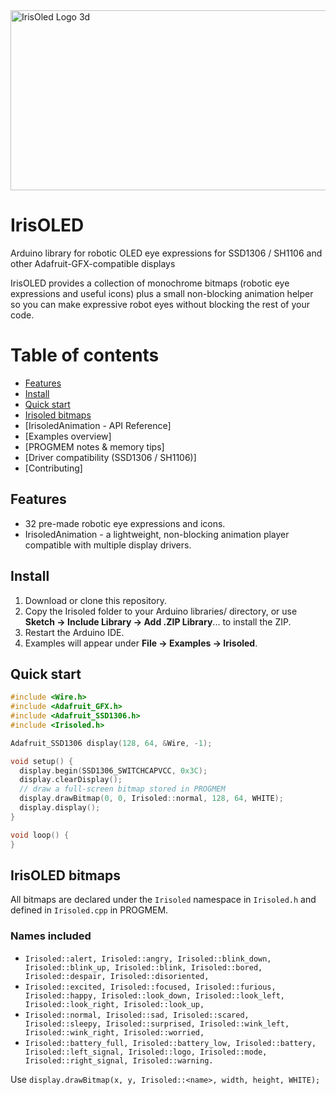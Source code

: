 <img width="896" height="288" alt="IrisOled Logo 3d" src="https://github.com/user-attachments/assets/45d72a1a-9e4f-408f-a2d3-3ade6a18af2f" />

# IrisOLED
Arduino library for robotic OLED eye expressions for SSD1306 / SH1106 and other Adafruit-GFX-compatible displays

IrisOLED provides a collection of monochrome bitmaps (robotic eye expressions and useful icons) plus a small non-blocking animation helper so you can make expressive robot eyes without blocking the rest of your code.

# Table of contents
* [Features](#features)
* [Install](#install)
* [Quick start](#quick-start)
* [Irisoled bitmaps](#irisoled-bitmaps)
* [IrisoledAnimation - API Reference]
* [Examples overview]
* [PROGMEM notes & memory tips]
* [Driver compatibility (SSD1306 / SH1106)]
* [Contributing]

## Features
* 32 pre-made robotic eye expressions and icons.
* IrisoledAnimation - a lightweight, non-blocking animation player compatible with multiple display drivers.

## Install
1. Download or clone this repository.
2. Copy the Irisoled folder to your Arduino libraries/ directory, or use **Sketch → Include Library → Add .ZIP Library**... to install the ZIP.
3. Restart the Arduino IDE.
4. Examples will appear under **File → Examples → Irisoled**.

## Quick start
```c++
#include <Wire.h>
#include <Adafruit_GFX.h>
#include <Adafruit_SSD1306.h>
#include <Irisoled.h>

Adafruit_SSD1306 display(128, 64, &Wire, -1);

void setup() {
  display.begin(SSD1306_SWITCHCAPVCC, 0x3C);
  display.clearDisplay();
  // draw a full-screen bitmap stored in PROGMEM
  display.drawBitmap(0, 0, Irisoled::normal, 128, 64, WHITE);
  display.display();
}

void loop() {
}
```

## IrisOLED bitmaps
All bitmaps are declared under the `Irisoled` namespace in `Irisoled.h` and defined in `Irisoled.cpp` in PROGMEM.

### Names included
* `Irisoled::alert, Irisoled::angry, Irisoled::blink_down, Irisoled::blink_up, Irisoled::blink, Irisoled::bored, Irisoled::despair, Irisoled::disoriented,`
* `Irisoled::excited, Irisoled::focused, Irisoled::furious, Irisoled::happy, Irisoled::look_down, Irisoled::look_left, Irisoled::look_right, Irisoled::look_up,`
* `Irisoled::normal, Irisoled::sad, Irisoled::scared, Irisoled::sleepy, Irisoled::surprised, Irisoled::wink_left, Irisoled::wink_right, Irisoled::worried,`
* `Irisoled::battery_full, Irisoled::battery_low, Irisoled::battery, Irisoled::left_signal, Irisoled::logo, Irisoled::mode, Irisoled::right_signal, Irisoled::warning.`

Use `display.drawBitmap(x, y, Irisoled::<name>, width, height, WHITE);`








